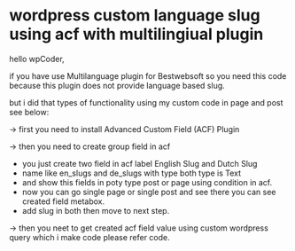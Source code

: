 # wordpress custom language slug using acf with multilingiual plugin

hello wpCoder,

if you have use Multilanguage plugin for Bestwebsoft so you need this code because this plugin does not provide language based slug.

but i did that types of functionality using my custom code in page and post see below:

-> first you need to install Advanced Custom Field (ACF) Plugin

-> then you need to create group field in acf
   - you just create two field in acf label English Slug and Dutch Slug
   - name like en_slugs and de_slugs with type both type is Text
   - and show this fields in poty type post or page using condition in acf.
   - now you can go single page or single post and see there you can see created field metabox.
   - add slug in both then move to next step.
   
-> then you neet to get created acf field value using custom wordpress query which i make code please refer code.
